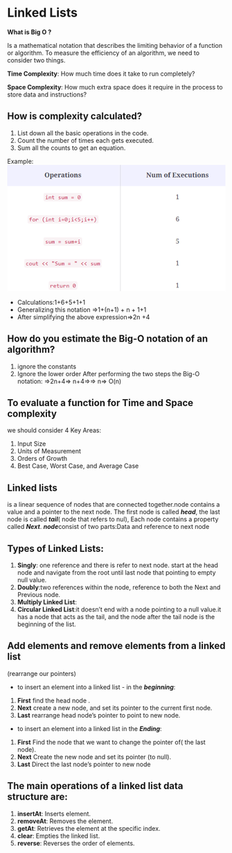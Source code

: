 # Linked Lists
**What is Big O ?**

 Is a mathematical notation that describes the limiting behavior of a function or algorithm.
 To measure the efficiency of an algorithm, we need to consider two things.

 **Time Complexity**: How much time does it take to run completely?

**Space Complexity**: How much extra space does it require in the process  to store data and instructions?
 ## How is complexity calculated?
 1. List down all the basic operations in the code.
2. Count the number of times each gets executed.
3. Sum all the counts to get an equation.

Example:
 ![linkedLists](./images/complexity.png)
 - Calculations:1+6+5+1+1
 - Generalizing this notation =>1+(n+1) + n + 1+1
- After simplifying the above expression=>2n +4
## How do you estimate the Big-O notation of an algorithm?
1. ignore the constants
2. Ignore the lower order 
After performing the two steps the Big-O notation:
=>2n+4=> n+4=>=> n=> O(n)
## To evaluate a function for Time and Space complexity
 we should consider 4 Key Areas:
 1. Input Size
 2. Units of Measurement
 3. Orders of Growth
 4. Best Case, Worst Case, and Average Case

## Linked lists

is a linear sequence of nodes that are connected together.node contains a value and a pointer to the next node. The first node is called ***head***, the last node is called  ***tail***( node that refers to nul), Each node contains a property called ***Next***.
***node***consist of two parts:Data and reference to next node
## Types of Linked Lists:
1. **Singly**: one reference and there is refer to next node. start at the head node and navigate from the root until last node that pointing to empty null value. 
2. **Doubly**:two references within the node, reference to both the Next and Previous node.
3. **Multiply Linked List**:
4. **Circular Linked List**:it doesn’t end with a node pointing to a null value.it has a node that acts as the tail, and the node after the tail node is the beginning of the list.

## Add elements and remove elements from a linked list

(rearrange our pointers) 
- to insert an element into a linked list - in the ***beginning***:
1. **First** find the head node .
2. **Next** create a new node, and set its pointer to the current first node.
3. **Last** rearrange head node’s pointer to point to new node.
 - to insert an element into a linked list in the ***Ending***:
 1. **First** Find the node that we want to change the pointer of( the last node).
2. **Next** Create the new node  and set its pointer (to null).
3. **Last** Direct the last node’s pointer to new node

## The main operations of a linked list data structure are:
1. **insertAt**: Inserts element. 
2. **removeAt**: Removes the element.
3. **getAt**: Retrieves the element at the specific index.
4. **clear**: Empties the linked list.
5. **reverse**: Reverses the order of elements.


